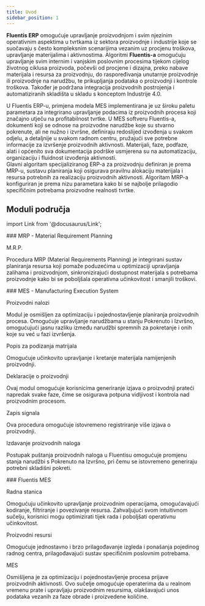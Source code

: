 ```yaml
---
title: Uvod 
sidebar_position: 1
---
```


**Fluentis ERP** omogućuje upravljanje proizvodnjom i svim njezinim operativnim aspektima u tvrtkama iz sektora proizvodnje i industrije koje se suočavaju s često kompleksnim scenarijima vezanim uz procjenu troškova, upravljanje materijalima i aktivnostima. Algoritmi **Fluentis-a** omogućuju upravljanje svim internim i vanjskim poslovnim procesima tijekom cijelog životnog ciklusa proizvoda, počevši od procjene i dizajna, preko nabave materijala i resursa za proizvodnju, do raspoređivanja unutarnje proizvodnje ili proizvodnje na narudžbu, te prikupljanja podataka o proizvodnji i kontrole troškova. Također je podržana integracija proizvodnih postrojenja i automatiziranih skladišta u skladu s konceptom Industrije 4.0.

U Fluentis ERP-u, primjena modela MES implementirana je uz široku paletu parametara za integrirano upravljanje podacima iz proizvodnih procesa koji značajno utječu na profitabilnost tvrtke. U MES softveru Fluentis-a, dokumenti koji se odnose na proizvodne narudžbe koje su stvarno pokrenute, ali ne nužno i izvršne, definiraju redoslijed izvođenja u svakom odjelu, a detaljnije u svakom radnom centru, pružajući sve potrebne informacije za izvršenje proizvodnih aktivnosti. Materijali, faze, podfaze, alati i općenito sva dokumentacija podrške usmjerena su na automatizaciju, organizaciju i fluidnost izvođenja aktivnosti.  
Glavni algoritam specijaliziranog ERP-a za proizvodnju definiran je prema MRP-u, sustavu planiranja koji osigurava pravilnu alokaciju materijala i resursa potrebnih za realizaciju proizvodnih aktivnosti. Algoritam MRP-a konfiguriran je prema nizu parametara kako bi se najbolje prilagodio specifičnim potrebama proizvodne realnosti tvrtke.  

## Moduli područja

import Link from '@docusaurus/Link';

<div className="cardContainer">
    <div className="card">
###     <Link to="/docs/planning/ms-master-scheduling/mrp">MRP - Material Requirement Planning</Link>
        <p><Link to="/docs/planning/ms-master-scheduling/mrp" className="bold-link">M.R.P.</Link></p>
        <p>Procedura MRP (Material Requirements Planning) je integrirani sustav planiranja resursa koji pomaže poduzećima u optimizaciji upravljanja zalihama i proizvodnjom, sinkronizirajući dostupnost materijala s potrebama proizvodnje kako bi se poboljšala operativna učinkovitost i smanjili troškovi.</p>
    </div>
</div>
<div className="cardContainer">
    <div className="card">
###     <Link to="/docs/production/production-intro">MES - Manufacturing Execution System</Link>
        <p><Link to="/docs/production/pp-production-in-progress/production-orders/search-production-orders" className="bold-link">Proizvodni nalozi</Link></p>
        <p>Modul je osmišljen za optimizaciju i pojednostavljenje planiranja proizvodnih procesa. Omogućuje upravljanje narudžbama u stanju Pokrenuto i Izvršno, omogućujući jasnu razliku između narudžbi spremnih za pokretanje i onih koje su već u fazi izvršenja.</p>
        <p><Link to="/docs/production/pp-production-in-progress/picking-materials-list" className="bold-link">Popis za podizanja matrijala</Link></p>
        <p>Omogućuje učinkovito upravljanje i kretanje materijala namijenjenih proizvodnji.</p>
        <p><Link to="/docs/production/pp-production-in-progress/signals/sisgnals" className="bold-link">Deklaracije o proizvodnji</Link></p>
        <p>Ovaj modul omogućuje korisnicima generiranje izjava o proizvodnji prateći napredak svake faze, čime se osigurava potpuna vidljivost i kontrola nad proizvodnim procesom.</p>
        <p><Link to="/docs/production/pp-production-in-progress/procedures/signals-record" className="bold-link">Zapis signala</Link></p>
        <p>Ova procedura omogućuje istovremeno registriranje više izjava o proizvodnji.</p>
        <p><Link to="/docs/production/pp-production-in-progress/procedures/production-orders-release" className="bold-link">Izdavanje  proizvodnih naloga</Link></p>
        <p>Postupak puštanja proizvodnih naloga u Fluentisu omogućuje promjenu stanja narudžbi s Pokrenuto na Izvršno, pri čemu se istovremeno generiraju potrebni skladišni pokreti.</p>
    </div>
</div>
<div className="cardContainer">
    <div className="card">
###     <Link to="/docs/production/mes/mes-intro">Fluentis MES</Link>
        <p><Link to="/docs/production/mes/workstation" className="bold-link">Radna stanica</Link></p>
        <p>Omogućuju učinkovito upravljanje proizvodnim operacijama, omogućavajući kodiranje, filtriranje i povezivanje resursa. Zahvaljujući svom intuitivnom sučelju, korisnici mogu optimizirati tijek rada i poboljšati operativnu učinkovitost.</p>
        <p><Link to="/docs/production/mes/production-resources" className="bold-link">Proizvodni resursi</Link></p>
        <p>Omogućuje jednostavno i brzo prilagođavanje izgleda i ponašanja pojedinog radnog centra, prilagođavajući sustav specifičnim poslovnim potrebama.</p>
        <p><Link to="/docs/production/mes/mes-main-form" className="bold-link">MES</Link></p>
        <p>Osmišljena je za optimizaciju i pojednostavljenje procesa prijave proizvodnih aktivnosti. Ovo sučelje omogućuje operaterima da u realnom vremenu prate i upravljaju proizvodnim resursima, olakšavajući unos podataka vezanih za faze obrade i proizvedene količine.</p>
    </div>
</div>

